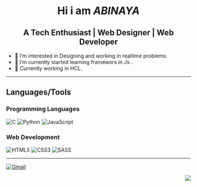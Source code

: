 <div align="center" border-radius= 50%>

</div>

<div align="center">

 # Hi i am _ABINAYA_<!-- <img src="https://media.giphy.com/media/hvRJCLFzcasrR4ia7z/giphy.gif" width="30px"> -->

<h2>
A Tech Enthusiast | Web Designer | Web Developer
<br>
</h2>

</div>



- 👀 I’m interested in Designing and working in realtime problems.
- 🌱 I’m currently  started learning framewors in Js . 
- 🏫 Currently working in HCL.

<div>
<hr>
 
 ## Languages/Tools

<div>
  
   ### Programming Languages
    
  ![C](https://img.shields.io/badge/c-%2300599C.svg?style=for-the-badge&logo=c&logoColor=white) ![Python](https://img.shields.io/badge/python-3670A0?style=for-the-badge&logo=python&logoColor=ffdd54)   ![JavaScript](https://img.shields.io/badge/javascript-%23323330.svg?style=for-the-badge&logo=javascript&logoColor=%23F7DF1E)
  
   ### Web Development
  
  ![HTML5](https://img.shields.io/badge/html5-%23E34F26.svg?style=for-the-badge&logo=html5&logoColor=white)  	![CSS3](https://img.shields.io/badge/css3-%231572B6.svg?style=for-the-badge&logo=css3&logoColor=white)   ![SASS](https://img.shields.io/badge/SASS-hotpink.svg?style=for-the-badge&logo=SASS&logoColor=white)   
 
 </div>
 <hr>
 
 
 
<a href="mailto:abinayabhakyaraj03@gmail.com" target="_blank">

![Gmail](https://img.shields.io/badge/Gmail-D14836?style=for-the-badge&logo=gmail&logoColor=white)

</a>


</div>

<div align="center">

<!--![Your Repository's Stats](https://github-readme-stats.vercel.app/api/top-langs/?username=iamevs&theme=blue-green)-->

<!-- ![Your Repository’s Stats](https://github-readme-stats.vercel.app/api?username=abinayabhakyaraj&show_icons=true) -->

</div>

<div align="right">

<img src="https://komarev.com/ghpvc/?username=abinayabhakyaraj"/>

</div>
